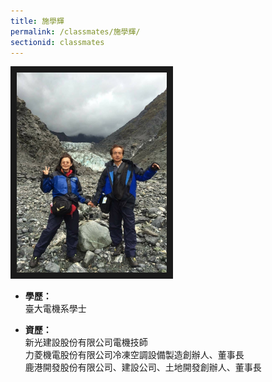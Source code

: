```yaml
---
title: 施學輝
permalink: /classmates/施學輝/
sectionid: classmates
---
```


<img src="/img/classmate_施學輝.jpg"
     alt="Photo of 施學輝"
     width="240" border="10" />

- **學歷：**<br />
  臺大電機系學士

- **資歷：**<br />
  新光建設股份有限公司電機技師<br />
  力菱機電股份有限公司冷凍空調設備製造創辦人、董事長<br />
  鹿港開發股份有限公司、建設公司、土地開發創辦人、董事長

